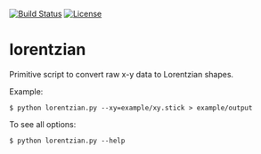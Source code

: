 [![Build Status](https://travis-ci.org/bast/lorentzian.svg?branch=master)](https://travis-ci.org/bast/lorentzian/builds)
[![License](https://img.shields.io/badge/license-%20MPL--v2.0-blue.svg)](../master/LICENSE)


# lorentzian

Primitive script to convert raw x-y data to Lorentzian shapes.

Example:

```shell
$ python lorentzian.py --xy=example/xy.stick > example/output
```

To see all options:

```shell
$ python lorentzian.py --help
```
